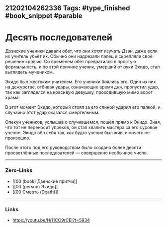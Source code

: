 21202104262336
Tags: #type_finished #book_snippet #parable
---
# Десять последователей

Дзэнские ученики давали обет, что они хотят изучать Дзэн, даже если их учитель убьёт их. Обычно они надрезали палец и скрепляли своё решение кровью. Со временем обет превратился в простую формальность, и по этой причине ученик, умерший от руки Экидо, стал выглядеть мучеником.

Экидо был жестоким учителем. Его ученики боялись его. Один из них на дежурстве, отбивая удары, означающие время дня, пропустил удар, так как загляделся на красивую девушку, проходившую мимо ворот храма.

В этот момент Экидо, который стоял за его спиной ударил его палкой, и случайно этот удар оказался смертельным.

Опекун учеников, услышав о случившемся, пошёл прямо к Экидо. Зная, что тот не переносит упрёков, он стал хвалить мастера за его суровое учение. Экидо вёл себя так, как будто ученик был жив, и ничего не произошло.

После этого под его руководством было создано более десяти просветлённых последователей — совершенно необычное число.  

---
### Zero-Links
- [[00 (book) Дзенские притчи]]
- [[00 (person) Экидо]]
- [[00 Смерть (Death)]]
---
### Links
- https://youtu.be/Hj11CO9rCEI?t=5834
